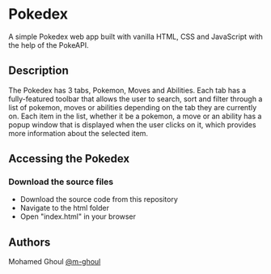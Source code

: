 # Pokedex

A simple Pokedex web app built with vanilla HTML, CSS and JavaScript with the help of the PokeAPI. 

## Description

The Pokedex has 3 tabs, Pokemon, Moves and Abilities. Each tab has a fully-featured toolbar that allows the user to search, sort and filter through a list of pokemon, moves or abilities depending on the tab they are currently on. Each item in the list, whether it be a pokemon, a move or an ability has a popup window that is displayed when the user clicks on it, which provides more information about the selected item.

## Accessing the Pokedex

### Download the source files

* Download the source code from this repository
* Navigate to the html folder
* Open "index.html" in your browser

## Authors

Mohamed Ghoul
[@m-ghoul](https://github.com/m-ghoul)
